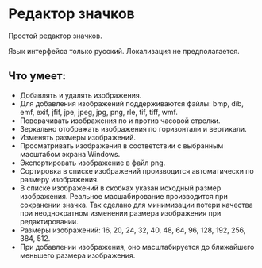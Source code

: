 # Редактор значков
Простой редактор значков.

Язык интерфейса только русский. Локализация не предполагается.

## Что умеет:
- Добавлять и удалять изображения.
- Для добавления изображений поддерживаются файлы: bmp, dib, emf, exif, jfif, jpe, jpeg, jpg, png, rle, tif, tiff, wmf.
- Поворачивать изображения по и против часовой стрелки.
- Зеркально отображать изображения по горизонтали и вертикали.
- Изменять размеры изображений.
- Просматривать изображения в соответствии с выбранным масштабом экрана Windows.
- Экспортировать изображение в файл png.
- Сортировка в списке изображений производится автоматически по размеру изображения.
- В списке изображений в скобках указан исходный размер изображения. Реальное масшабирование производится при сохранении значка. Так сделано для минимизации потери качества при неоднократном изменении размера изображения при редактировании.
- Размеры изображений: 16, 20, 24, 32, 40, 48, 64, 96, 128, 192, 256, 384, 512.
- При добавлении изображения, оно масштабируется до ближайшего меньшего размера изображения.
